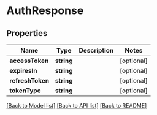 # AuthResponse

## Properties
Name | Type | Description | Notes
------------ | ------------- | ------------- | -------------
**accessToken** | **string** |  | [optional] 
**expiresIn** | **string** |  | [optional] 
**refreshToken** | **string** |  | [optional] 
**tokenType** | **string** |  | [optional] 

[[Back to Model list]](../../README.md#documentation-for-models) [[Back to API list]](../../README.md#documentation-for-api-endpoints) [[Back to README]](../../README.md)

